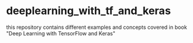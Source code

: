 # deeplearning_with_tf_and_keras
this repository contains different examples and concepts covered in book "Deep Learning with TensorFlow and Keras"
